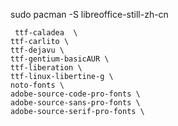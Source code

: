 sudo pacman -S     libreoffice-still-zh-cn
     
     ttf-caladea  \
    ttf-carlito \
    ttf-dejavu \
    ttf-gentium-basicAUR \
    ttf-liberation \
    ttf-linux-libertine-g \
    noto-fonts \
    adobe-source-code-pro-fonts \
    adobe-source-sans-pro-fonts \
    adobe-source-serif-pro-fonts \

